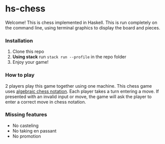 # hs-chess

Welcome! This is chess implemented in Haskell. This is run completely on the
command line, using terminal graphics to display the board and pieces.

### Installation
1. Clone this repo
2. **Using stack** run `stack run --profile` in the repo folder
3. Enjoy your game!

### How to play
2 players play this game together using one machine. This chess game uses [algebraic chess
notation](https://en.wikipedia.org/wiki/Algebraic_notation_(chess)). Each player
takes a turn entering a move. If presented with an invalid input or move, the
game will ask the player to enter a correct move in chess notation.

### Missing features
- No casteling
- No taking en passant
- No promotion
